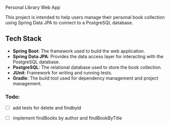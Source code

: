 Personal Library Web App

This project is intended to help users manage their personal book collection using Spring Data JPA to connect 
to a PostgreSQL database.

## Tech Stack

- **Spring Boot**: The framework used to build the web application.
- **Spring Data JPA**: Provides the data access layer for interacting with the PostgreSQL database.
- **PostgreSQL**: The relational database used to store the book collection.
- **JUnit**: Framework for writing and running tests.
- **Gradle**: The build tool used for dependency management and project management.

### Todo:

- [ ] add tests for delete and findbyid
- [ ] implement findBooks by author and findBookByTitle

